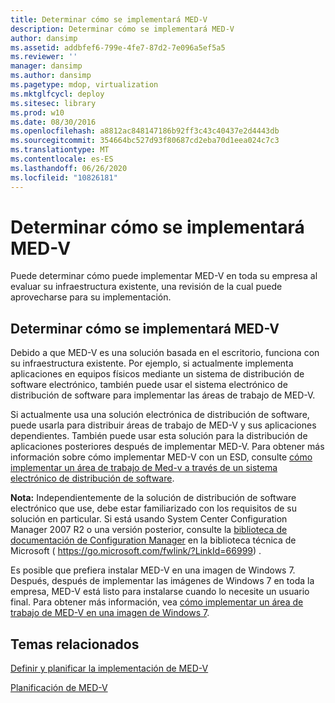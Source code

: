 ```yaml
---
title: Determinar cómo se implementará MED-V
description: Determinar cómo se implementará MED-V
author: dansimp
ms.assetid: addbfef6-799e-4fe7-87d2-7e096a5ef5a5
ms.reviewer: ''
manager: dansimp
ms.author: dansimp
ms.pagetype: mdop, virtualization
ms.mktglfcycl: deploy
ms.sitesec: library
ms.prod: w10
ms.date: 08/30/2016
ms.openlocfilehash: a8812ac848147186b92ff3c43c40437e2d4443db
ms.sourcegitcommit: 354664bc527d93f80687cd2eba70d1eea024c7c3
ms.translationtype: MT
ms.contentlocale: es-ES
ms.lasthandoff: 06/26/2020
ms.locfileid: "10826181"
---
```

# Determinar cómo se implementará MED-V


Puede determinar cómo puede implementar MED-V en toda su empresa al evaluar su infraestructura existente, una revisión de la cual puede aprovecharse para su implementación.

## Determinar cómo se implementará MED-V


Debido a que MED-V es una solución basada en el escritorio, funciona con su infraestructura existente. Por ejemplo, si actualmente implementa aplicaciones en equipos físicos mediante un sistema de distribución de software electrónico, también puede usar el sistema electrónico de distribución de software para implementar las áreas de trabajo de MED-V.

Si actualmente usa una solución electrónica de distribución de software, puede usarla para distribuir áreas de trabajo de MED-V y sus aplicaciones dependientes. También puede usar esta solución para la distribución de aplicaciones posteriores después de implementar MED-V. Para obtener más información sobre cómo implementar MED-V con un ESD, consulte [cómo implementar un área de trabajo de Med-v a través de un sistema electrónico de distribución de software](how-to-deploy-a-med-v-workspace-through-an-electronic-software-distribution-system.md).

**Nota:**  Independientemente de la solución de distribución de software electrónico que use, debe estar familiarizado con los requisitos de su solución en particular. Si está usando System Center Configuration Manager 2007 R2 o una versión posterior, consulte la [biblioteca de documentación de Configuration Manager](https://go.microsoft.com/fwlink/?LinkId=66999) en la biblioteca técnica de Microsoft ( https://go.microsoft.com/fwlink/?LinkId=66999) .

 

Es posible que prefiera instalar MED-V en una imagen de Windows 7. Después, después de implementar las imágenes de Windows 7 en toda la empresa, MED-V está listo para instalarse cuando lo necesite un usuario final. Para obtener más información, vea [cómo implementar un área de trabajo de MED-V en una imagen de Windows 7](how-to-deploy-a-med-v-workspace-in-a-windows-7-image.md).

## Temas relacionados


[Definir y planificar la implementación de MED-V](define-and-plan-your-med-v-deployment.md)

[Planificación de MED-V](planning-for-med-v.md)

 

 





